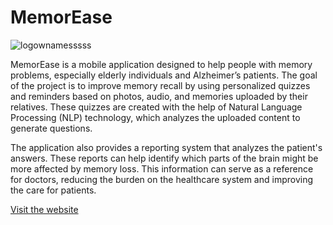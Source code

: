 # MemorEase 
![logownamesssss](https://github.com/user-attachments/assets/d498179f-9cc2-4517-ba37-667d7a54076a)


MemorEase is a mobile application designed to help people with memory problems, especially elderly individuals and Alzheimer’s patients. The goal of the project is to improve memory recall by using personalized quizzes and reminders based on photos, audio, and memories uploaded by their relatives. These quizzes are created with the help of Natural Language Processing (NLP) technology, which analyzes the uploaded content to generate questions.

The application also provides a reporting system that analyzes the patient's answers. These reports can help identify which parts of the brain might be more affected by memory loss. This information can serve as a reference for doctors, reducing the burden on the healthcare system and improving the care for patients.

[Visit the website](https://gzmoz.github.io/)
